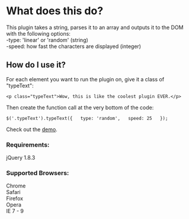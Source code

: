 # What does this do?
This plugin takes a string, parses it to an array and outputs it to the DOM with the following options:  
-type: 'linear' or 'random' (string)  
-speed: how fast the characters are displayed (integer)

## How do I use it?
For each element you want to run the plugin on, give it a class of "typeText":

`<p class="typeText">Wow, this is like the coolest plugin EVER.</p>`
  
Then create the function call at the very bottom of the code:
  
`$('.typeText').typeText({  
    type: 'random',  
    speed: 25  
});`  

Check out the [demo](http://jsfiddle.net/ZICKONEZERO/CqcNV/).

### Requirements:
jQuery 1.8.3

### Supported Browsers:
Chrome  
Safari  
Firefox  
Opera  
IE 7 - 9